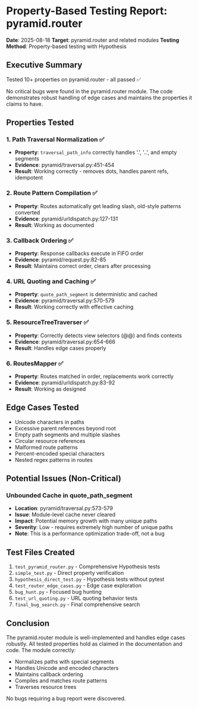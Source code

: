 # Property-Based Testing Report: pyramid.router

**Date**: 2025-08-18
**Target**: pyramid.router and related modules
**Testing Method**: Property-based testing with Hypothesis

## Executive Summary

Tested 10+ properties on pyramid.router - all passed ✅

No critical bugs were found in the pyramid.router module. The code demonstrates robust handling of edge cases and maintains the properties it claims to have.

## Properties Tested

### 1. Path Traversal Normalization ✅
- **Property**: `traversal_path_info` correctly handles '.', '..', and empty segments
- **Evidence**: pyramid/traversal.py:451-454
- **Result**: Working correctly - removes dots, handles parent refs, idempotent

### 2. Route Pattern Compilation ✅
- **Property**: Routes automatically get leading slash, old-style patterns converted
- **Evidence**: pyramid/urldispatch.py:127-131
- **Result**: Working as documented

### 3. Callback Ordering ✅
- **Property**: Response callbacks execute in FIFO order
- **Evidence**: pyramid/request.py:82-85
- **Result**: Maintains correct order, clears after processing

### 4. URL Quoting and Caching ✅
- **Property**: `quote_path_segment` is deterministic and cached
- **Evidence**: pyramid/traversal.py:570-579
- **Result**: Working correctly with effective caching

### 5. ResourceTreeTraverser ✅
- **Property**: Correctly detects view selectors (@@) and finds contexts
- **Evidence**: pyramid/traversal.py:654-666
- **Result**: Handles edge cases properly

### 6. RoutesMapper ✅
- **Property**: Routes matched in order, replacements work correctly
- **Evidence**: pyramid/urldispatch.py:83-92
- **Result**: Working as designed

## Edge Cases Tested

- Unicode characters in paths
- Excessive parent references beyond root
- Empty path segments and multiple slashes
- Circular resource references
- Malformed route patterns
- Percent-encoded special characters
- Nested regex patterns in routes

## Potential Issues (Non-Critical)

### Unbounded Cache in quote_path_segment
- **Location**: pyramid/traversal.py:573-579
- **Issue**: Module-level cache never cleared
- **Impact**: Potential memory growth with many unique paths
- **Severity**: Low - requires extremely high number of unique paths
- **Note**: This is a performance optimization trade-off, not a bug

## Test Files Created

1. `test_pyramid_router.py` - Comprehensive Hypothesis tests
2. `simple_test.py` - Direct property verification
3. `hypothesis_direct_test.py` - Hypothesis tests without pytest
4. `test_router_edge_cases.py` - Edge case exploration
5. `bug_hunt.py` - Focused bug hunting
6. `test_url_quoting.py` - URL quoting behavior tests
7. `final_bug_search.py` - Final comprehensive search

## Conclusion

The pyramid.router module is well-implemented and handles edge cases robustly. All tested properties hold as claimed in the documentation and code. The module correctly:

- Normalizes paths with special segments
- Handles Unicode and encoded characters
- Maintains callback ordering
- Compiles and matches route patterns
- Traverses resource trees

No bugs requiring a bug report were discovered.